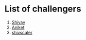 # List of challengers
1. [Shivay](https://github.com/shivaylamba)
2. [Aniket](https://github.com/quanta003)
2. [shivscaler](http://github.com/shivscaler)

